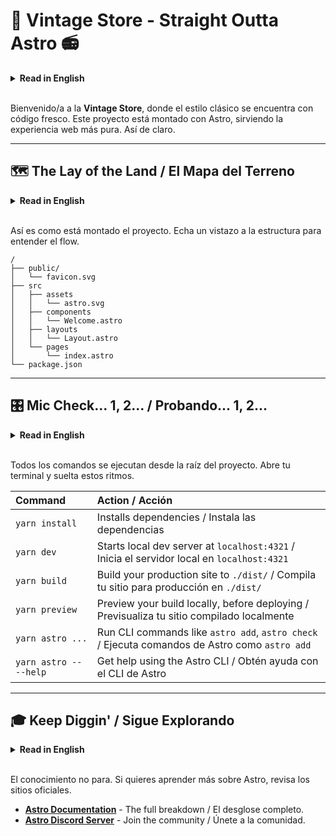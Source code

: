 # 👟 Vintage Store - Straight Outta Astro 📻

<details>
<summary><strong>Read in English</strong></summary>

Welcome to the **Vintage Store**, where classic style meets fresh code. This project is built with Astro, servin' up the freshest web experience. Straight up.

</details>

<br>

Bienvenido/a a la **Vintage Store**, donde el estilo clásico se encuentra con código fresco. Este proyecto está montado con Astro, sirviendo la experiencia web más pura. Así de claro.

---

## 🗺️ The Lay of the Land / El Mapa del Terreno

<details>
<summary><strong>Read in English</strong></summary>

Here's how the project is laid out. Peep the structure to understand the flow.

</details>

<br>

Así es como está montado el proyecto. Echa un vistazo a la estructura para entender el flow.

```text
/
├── public/
│   └── favicon.svg
├── src
│   ├── assets
│   │   └── astro.svg
│   ├── components
│   │   └── Welcome.astro
│   ├── layouts
│   │   └── Layout.astro
│   └── pages
│       └── index.astro
└── package.json
```

---

## 🎛️ Mic Check... 1, 2... / Probando... 1, 2...

<details>
<summary><strong>Read in English</strong></summary>

All commands are run from the root of the project. Open your terminal and drop these beats.

</details>

<br>

Todos los comandos se ejecutan desde la raíz del proyecto. Abre tu terminal y suelta estos ritmos.

| Command | Action / Acción |
| :--- | :--- |
| `yarn install` | Installs dependencies / Instala las dependencias |
| `yarn dev` | Starts local dev server at `localhost:4321` / Inicia el servidor local en `localhost:4321` |
| `yarn build` | Build your production site to `./dist/` / Compila tu sitio para producción en `./dist/` |
| `yarn preview` | Preview your build locally, before deploying / Previsualiza tu sitio compilado localmente |
| `yarn astro ...` | Run CLI commands like `astro add`, `astro check` / Ejecuta comandos de Astro como `astro add` |
| `yarn astro -- --help` | Get help using the Astro CLI / Obtén ayuda con el CLI de Astro |

---

## 🎓 Keep Diggin' / Sigue Explorando

<details>
<summary><strong>Read in English</strong></summary>

The knowledge don't stop. If you wanna learn more about Astro, check the official spots.

</details>

<br>

El conocimiento no para. Si quieres aprender más sobre Astro, revisa los sitios oficiales.

- [**Astro Documentation**](https://docs.astro.build) - The full breakdown / El desglose completo.
- [**Astro Discord Server**](https://astro.build/chat) - Join the community / Únete a la comunidad.